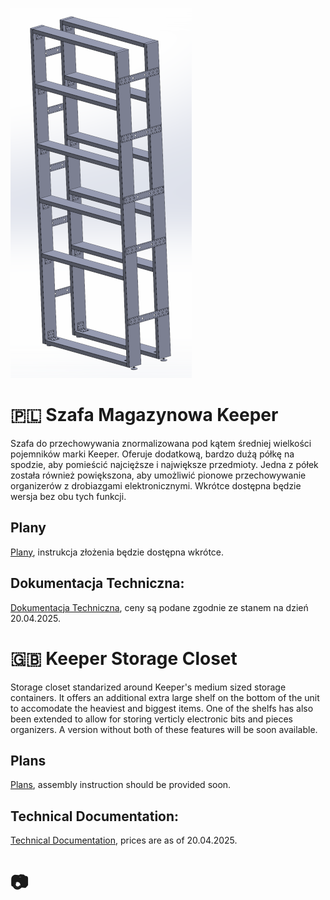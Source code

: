 ![Solidworks render](https://github.com/shunakiyama/Keeper-Storage-Closet/blob/main/pics/closet_full_3.PNG)

# 🇵🇱 Szafa Magazynowa Keeper
Szafa do przechowywania znormalizowana pod kątem średniej wielkości pojemników marki Keeper. Oferuje dodatkową, bardzo dużą półkę na spodzie, aby pomieścić najcięższe i największe przedmioty. Jedna z półek została również powiększona, aby umożliwić pionowe przechowywanie organizerów z drobiazgami elektronicznymi. Wkrótce dostępna będzie wersja bez obu tych funkcji.

## Plany
[Plany](plans/pl/fully_featured/fully_featured_pl.pdf), instrukcja złożenia będzie dostępna wkrótce.

## Dokumentacja Techniczna:
[Dokumentacja Techniczna](tech_docs/eng/Technical_Documentation.pdf), ceny są podane zgodnie ze stanem na dzień 20.04.2025.

# 🇬🇧 Keeper Storage Closet
Storage closet standarized around Keeper's medium sized storage containers. It offers an additional extra large shelf on the bottom of the unit to accomodate the heaviest and biggest items. One of the shelfs has also been extended to allow for storing verticly electronic bits and pieces organizers. A version without both of these features will be soon available.

## Plans
[Plans](plans/eng/plans_fully_featured_eng.pdf), assembly instruction should be provided soon.

## Technical Documentation:
[Technical Documentation](tech_docs/pl/Dokumentacja_Techniczna.pdf), prices are as of 20.04.2025.

# 📷


